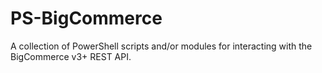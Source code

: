 # PS-BigCommerce
A collection of PowerShell scripts and/or modules for interacting with the BigCommerce v3+ REST API.
